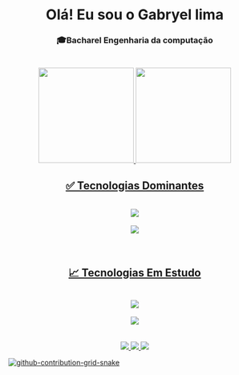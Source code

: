<div align="center">
 <h1>Olá! Eu sou o Gabryel lima</h1>
 <h3>🎓Bacharel Engenharia da computação</h3>
 
 #
 
</div>

 <div align="center">
  <a href="https://github.com/Gabryel-lima">
  <img height="190em" src="https://github-readme-stats.vercel.app/api/top-langs/?username=gabryel-lima&layout=compact&langs_count=7&hide=prs&theme=gotham&text_color=FDFDFD&title_color=00FFFF&hide_border=none&bg_color=0D1117&custom_title=Linguagens%20Ativas"/>
   <img height="190em" src="https://github-readme-stats.vercel.app/api?username=Gabryel-lima&theme=gotham&show_icons=true&icon_color=00FFFF&text_color=FDFDFD&title_color=00FFFF&hide_border=none&bg_color=0D1117&custom_title=Gabryel-lima%20GitHub%20Estatísticas"/>

</div>
 
 <div align="center">
  <h2>✅ Tecnologias Dominantes</h2>
 
 </div>
 
<div align="center"><br>
 <img src="https://skillicons.dev/icons?i=ai,pytorch,tensorflow,python,c" /><br><br>
 <img src="https://skillicons.dev/icons?i=vscode,discord,git,github" /><br><br>
</div><br>

 </div>
 
 <div align="center">
  <h2>📈 Tecnologias Em Estudo</h2>
 
 </div>

 <div align="center"><br>
 <img src="https://skillicons.dev/icons?i=html,css,js,java,cs,cpp" /><br><br>
 <img src="https://skillicons.dev/icons?i=mysql,react,bootstrap,django" /><br><br>
</div><br>


 <div align="center">
  <a href = "mailto:contatogabbryellimasi@gmail.com" target="_blank"><img src="https://img.shields.io/badge/Gmail-008000?style=for-the-badge&logo=gmail&logoColor=black"</a>
  <a href="https://www.linkedin.com/in/gabryel-lima-9076541b2/" target="_blank"><img src="https://img.shields.io/badge/LinkedIn-1e90ff?style=for-the-badge&logo=linkedin&logoColor=white"</a> 
  <a href="https://www.instagram.com/gabryel27/" target="_blank"><img src="https://img.shields.io/badge/instagram-dc146c?style=for-the-badge&logo=instagram&logoColor=white"</a>
</div>

![github-contribution-grid-snake](https://github.com/Gabryel-lima/Gabryel-lima/assets/125817153/e59e509a-abd6-4942-a325-9d63840b0ba2)
